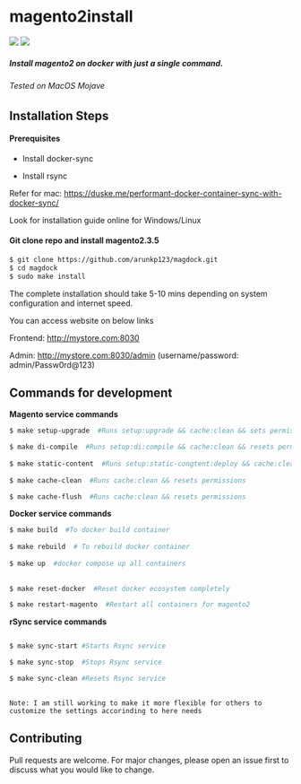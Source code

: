 

# magento2install
<img src="https://img.shields.io/badge/MagDock-Magento2.3.5%20on%20Docker-yellowgreen" /> 
<img src="https://img.shields.io/badge/php7.3.18-Magento2.3.5-blue" />

##### Install magento2 on docker with just a single command.
###### Tested on MacOS Mojave

## Installation Steps
#### Prerequisites ####
- Install docker-sync

- Install rsync

Refer for mac: https://duske.me/performant-docker-container-sync-with-docker-sync/

Look for installation guide online for Windows/Linux

#### Git clone repo and install magento2.3.5 #### 
```sh
$ git clone https://github.com/arunkp123/magdock.git
$ cd magdock
$ sudo make install
```
The complete installation should take 5-10 mins depending on system configuration and internet speed.

You can access website on below links 

Frontend: http://mystore.com:8030
   
   Admin: http://mystore.com:8030/admin (username/password: admin/Passw0rd@123)
   
## Commands for development

**Magento service commands**
```sh
$ make setup-upgrade  #Runs setup:upgrade && cache:clean && sets permissions

$ make di-compile  #Runs setup:di:compile && cache:clean && resets permissions
	
$ make static-content  #Runs setup:static-congtent:deploy && cache:clean && resets permissions
	
$ make cache-clean  #Runs cache:clean && resets permissions

$ make cache-flush  #Runs cache:clean && resets permissions

```

**Docker service commands**
```sh
$ make build  #To docker build container
	
$ make rebuild  # To rebuild docker container
	
$ make up  #docker compose up all containers
	
	
$ make reset-docker  #Reset docker ecosystem completely

$ make restart-magento  #Restart all containers for magento2

```

**rSync service commands**
```sh 

$ make sync-start #Starts Rsync service

$ make sync-stop  #Stops Rsync service

$ make sync-clean #Resets Rsync service
  
```
`Note: I am still working to make it more flexible for others to customize the settings accorinding to here needs`

## Contributing
Pull requests are welcome. For major changes, please open an issue first to discuss what you would like to change.

